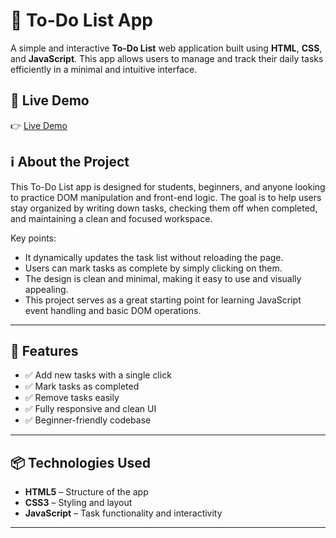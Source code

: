 # 📝 To-Do List App

A simple and interactive **To-Do List** web application built using **HTML**, **CSS**, and **JavaScript**. This app allows users to manage and track their daily tasks efficiently in a minimal and intuitive interface.

## 🔗 Live Demo

👉 [Live Demo](#)  

## ℹ️ About the Project

This To-Do List app is designed for students, beginners, and anyone looking to practice DOM manipulation and front-end logic. The goal is to help users stay organized by writing down tasks, checking them off when completed, and maintaining a clean and focused workspace.

Key points:
- It dynamically updates the task list without reloading the page.
- Users can mark tasks as complete by simply clicking on them.
- The design is clean and minimal, making it easy to use and visually appealing.
- This project serves as a great starting point for learning JavaScript event handling and basic DOM operations.

---

## 🚀 Features

- ✅ Add new tasks with a single click
- ✅ Mark tasks as completed
- ✅ Remove tasks easily
- ✅ Fully responsive and clean UI
- ✅ Beginner-friendly codebase

---

## 📦 Technologies Used

- **HTML5** – Structure of the app
- **CSS3** – Styling and layout
- **JavaScript** – Task functionality and interactivity

---


